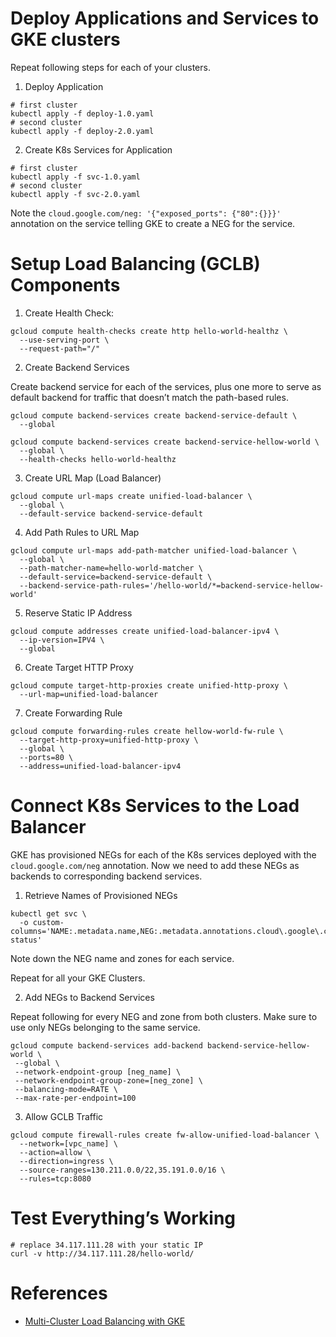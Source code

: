 # Deploy Applications and Services to GKE clusters

Repeat following steps for each of your clusters.

1. Deploy Application

```console
# first cluster
kubectl apply -f deploy-1.0.yaml
# second cluster
kubectl apply -f deploy-2.0.yaml
```

2. Create K8s Services for Application

```console
# first cluster
kubectl apply -f svc-1.0.yaml
# second cluster
kubectl apply -f svc-2.0.yaml
```

Note the `cloud.google.com/neg: '{"exposed_ports": {"80":{}}}'` annotation on the service telling GKE to create a NEG for the service.

# Setup Load Balancing (GCLB) Components

1. Create Health Check:

```console
gcloud compute health-checks create http hello-world-healthz \
  --use-serving-port \
  --request-path="/"
```

2. Create Backend Services

Create backend service for each of the services, plus one more to serve as default backend for traffic that doesn’t match the path-based rules.

```console
gcloud compute backend-services create backend-service-default \
  --global

gcloud compute backend-services create backend-service-hellow-world \
  --global \
  --health-checks hello-world-healthz
```

3. Create URL Map (Load Balancer)

```console
gcloud compute url-maps create unified-load-balancer \
  --global \
  --default-service backend-service-default
```

4. Add Path Rules to URL Map

```console
gcloud compute url-maps add-path-matcher unified-load-balancer \
  --global \
  --path-matcher-name=hello-world-matcher \
  --default-service=backend-service-default \
  --backend-service-path-rules='/hello-world/*=backend-service-hellow-world'
```

5. Reserve Static IP Address

```console
gcloud compute addresses create unified-load-balancer-ipv4 \
  --ip-version=IPV4 \
  --global
```

6. Create Target HTTP Proxy

```console
gcloud compute target-http-proxies create unified-http-proxy \
  --url-map=unified-load-balancer
```

7. Create Forwarding Rule

```console
gcloud compute forwarding-rules create hellow-world-fw-rule \
  --target-http-proxy=unified-http-proxy \
  --global \
  --ports=80 \
  --address=unified-load-balancer-ipv4
```

# Connect K8s Services to the Load Balancer

GKE has provisioned NEGs for each of the K8s services deployed with the `cloud.google.com/neg` annotation. Now we need to add these NEGs as backends to corresponding backend services.

1. Retrieve Names of Provisioned NEGs

```console
kubectl get svc \
  -o custom-columns='NAME:.metadata.name,NEG:.metadata.annotations.cloud\.google\.com/neg-status'
```

Note down the NEG name and zones for each service.

Repeat for all your GKE Clusters.

2. Add NEGs to Backend Services

Repeat following for every NEG and zone from both clusters. Make sure to use only NEGs belonging to the same service.

```console
gcloud compute backend-services add-backend backend-service-hellow-world \
 --global \
 --network-endpoint-group [neg_name] \
 --network-endpoint-group-zone=[neg_zone] \
 --balancing-mode=RATE \
 --max-rate-per-endpoint=100
```

3. Allow GCLB Traffic

```console
gcloud compute firewall-rules create fw-allow-unified-load-balancer \
  --network=[vpc_name] \
  --action=allow \
  --direction=ingress \
  --source-ranges=130.211.0.0/22,35.191.0.0/16 \
  --rules=tcp:8080
```

# Test Everything’s Working

```console
# replace 34.117.111.28 with your static IP
curl -v http://34.117.111.28/hello-world/
```

# References

* [Multi-Cluster Load Balancing with GKE](https://stepan.wtf/multi-cluster-load-balancing-with-gke/)
